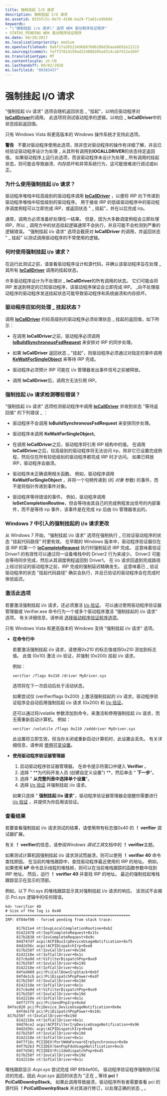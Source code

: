 ```yaml
---
title: 强制挂起 I/O 请求
description: 强制挂起 I/O 请求
ms.assetid: 0255fc5c-0e75-4108-ba29-f1a61ce9b0dd
keywords:
- "\"强制挂起 i/o 请求\" 选项 WDK 驱动程序验证程序"
- STATUS_PENDING WDK 驱动程序验证程序
ms.date: 04/20/2017
ms.localizationpriority: medium
ms.openlocfilehash: 8a6f1fa3652349bb87686288d3baaa6692e22115
ms.sourcegitcommit: faff37814159ad224080205ad314cabf412e269f
ms.translationtype: MT
ms.contentlocale: zh-CN
ms.lasthandoff: 09/02/2020
ms.locfileid: "89383437"
---
```

# <a name="force-pending-io-requests"></a>强制挂起 I/O 请求


"强制挂起 i/o 请求" 选项会随机返回状态 \_ "挂起"，以响应驱动程序对 [**IoCallDriver**](/windows-hardware/drivers/ddi/wdm/nf-wdm-iocalldriver)的调用。 此选项将测试驱动程序的逻辑，以响应 \_ **IoCallDriver**中的状态挂起返回值。

只有 Windows Vista 和更高版本的 Windows 操作系统才支持此选项。

**警告**   不要对驱动程序使用此选项，除非您对驱动程序的操作有详细了解，并且已经验证驱动程序设计为处理 \_ 从其所有调用到**IOCALLDRIVER**的状态待定返回值。 如果驱动程序上运行此选项，而该驱动程序未设计为处理 \_ 所有调用的挂起状态，则可能会导致崩溃、内存损坏和异常系统行为，这可能很难进行调试或纠正。

 

### <a name="span-idwhy_use_force_pending_i_o_requests_spanspan-idwhy_use_force_pending_i_o_requests_spanwhy-use-force-pending-io-requests"></a><span id="why_use_force_pending_i_o_requests_"></span><span id="WHY_USE_FORCE_PENDING_I_O_REQUESTS_"></span>为什么使用强制挂起 i/o 请求？

驱动程序堆栈中较高级别的驱动程序调用 [**IoCallDriver**](/windows-hardware/drivers/ddi/wdm/nf-wdm-iocalldriver) ，以便将 IRP 向下传递到驱动程序堆栈中较低级别的驱动程序。 用于接收 IRP 的低级驱动程序中的驱动程序调度例程可以立即完成 IRP，或返回状态 " \_ 挂起"，并在以后完成 irp。

通常，调用方必须准备好处理任一结果。 但是，因为大多数调度例程会立即处理 IRP，所以 \_ 调用方中的状态挂起逻辑通常不会执行，并且可能不会检测到严重的逻辑错误。 "强制挂起 i/o 请求" 选项会截获对 **IoCallDriver** 的调用，并返回状态 " \_ 挂起" 以测试调用驱动程序的不常使用的逻辑。

### <a name="span-idwhen_do_you_use_force_pending_i_o_requests_spanspan-idwhen_do_you_use_force_pending_i_o_requests_spanwhen-do-you-use-force-pending-io-requests"></a><span id="when_do_you_use_force_pending_i_o_requests_"></span><span id="WHEN_DO_YOU_USE_FORCE_PENDING_I_O_REQUESTS_"></span>何时使用强制挂起 i/o 请求？

在运行此测试之前，请查看驱动程序设计和源代码，并确认该驱动程序旨在处理 \_ 其所有 [**IoCallDriver**](/windows-hardware/drivers/ddi/wdm/nf-wdm-iocalldriver) 调用的挂起状态。

许多驱动程序设计为不处理对 \_ **IoCallDriver**的所有调用的状态。 它们可能会将 IRP 发送到特定的已知驱动程序，该驱动程序保证会立即完成 IRP。 \_向不处理驱动程序的驱动程序发送挂起状态可能导致驱动程序和系统崩溃和内存损坏。

### <a name="span-idhow_should_drivers_handle_status_pending_spanspan-idhow_should_drivers_handle_status_pending_spanhow-should-drivers-handle-status_pending"></a><span id="how_should_drivers_handle_status_pending_"></span><span id="HOW_SHOULD_DRIVERS_HANDLE_STATUS_PENDING_"></span>驱动程序应如何处理 \_ 挂起状态？

调用 [**IoCallDriver**](/windows-hardware/drivers/ddi/wdm/nf-wdm-iocalldriver) 的较高级别的驱动程序必须处理状态 \_ 挂起的返回值，如下所示：

-   在调用 **IoCallDriver**之前，驱动程序必须调用 [**IoBuildSynchronousFsdRequest**](/windows-hardware/drivers/ddi/wdm/nf-wdm-iobuildsynchronousfsdrequest) 来安排对 IRP 的同步处理。

-   如果 **IoCallDriver** 返回状态 \_ "挂起"，则驱动程序必须通过对指定的事件调用 [**KeWaitForSingleObject**](/windows-hardware/drivers/ddi/wdm/nf-wdm-kewaitforsingleobject) 来等待 IRP 完成。

-   驱动程序必须预计 IRP 可能在 i/o 管理器发出事件信号之前被释放。

-   调用 **IoCallDriver**后，调用方无法引用 IRP。

### <a name="span-idwhich_errors_does_force_pending_i_o_request_detect_spanspan-idwhich_errors_does_force_pending_i_o_request_detect_spanwhich-errors-does-force-pending-io-request-detect"></a><span id="which_errors_does_force_pending_i_o_request_detect_"></span><span id="WHICH_ERRORS_DOES_FORCE_PENDING_I_O_REQUEST_DETECT_"></span>强制挂起 i/o 请求检测哪些错误？

"强制挂起 i/o 请求" 选项检测驱动程序中调用 [**IoCallDriver**](/windows-hardware/drivers/ddi/wdm/nf-wdm-iocalldriver) 并收到状态 "等待返回值" 的下列错误 \_ ：

-   驱动程序不会调用 **IoBuildSynchronousFsdRequest** 来安排同步处理。

-   驱动程序未调用 **KeWaitForSingleObject**。

-   在调用 **IoCallDriver**之后，驱动程序将引用 IRP 结构中的值。 在调用 **IoCallDriver**之后，较高级别的驱动程序将无法访问 irp，除非它已设置完成例程，然后仅在所有较低级别的驱动程序都完成 IRP 时才访问。 如果已释放 IRP，驱动程序会崩溃。

-   驱动程序未正确调用相关函数。 例如，驱动程序调用 **KeWaitForSingleObject** ，并将一个句柄传递到 (的 *对象* 参数) 的事件，而不是将指针传递到事件对象。

-   驱动程序等待错误的事件。 例如，驱动程序调用 **IoSetCompletionRoutine**，但会等待由其自己的完成例程发出信号的内部事件，而不是等待 irp 事件，该事件是在完成 irp 后由 I/o 管理器发出的。

### <a name="span-idforce_pending_i_o_requests_changes_introduced_in_windows_7spanspan-idforce_pending_i_o_requests_changes_introduced_in_windows_7spanspan-idforce_pending_i_o_requests_changes_introduced_in_windows_7spanforce-pending-io-requests-changes-introduced-in-windows-7"></a><span id="Force_Pending_I_O_Requests_Changes_Introduced_in_Windows_7"></span><span id="force_pending_i_o_requests_changes_introduced_in_windows_7"></span><span id="FORCE_PENDING_I_O_REQUESTS_CHANGES_INTRODUCED_IN_WINDOWS_7"></span>Windows 7 中引入的强制挂起的 i/o 请求更改

从 Windows 7 开始，"强制挂起 i/o 请求" 选项在强制执行 \_ 已验证驱动程序的状态 "挂起代码路径" 时更有效。 在早期的 Windows 版本中，驱动程序验证器仅在该 IRP 的第一个 [**IoCompleteRequest**](/windows-hardware/drivers/ddi/wdm/nf-wdm-iocompleterequest) 执行时强制延迟 IRP 完成。 这意味着验证 Driver1 的有效性可以通过同一设备堆栈中的 Driver2 行为来减少。 Driver2 可能会等待同步完成，然后从其调度例程返回到 Driver1。 在 i/o 请求回退到完成路径上经过验证的驱动程序之前，IRP 完成的强制延迟精确发生。 这意味着已 \_ 验证驱动程序的状态 "挂起代码路径" 确实会执行，并且已验证的驱动程序会在完成时体验延迟。

### <a name="span-idactivating_this_optionspanspan-idactivating_this_optionspanactivating-this-option"></a><span id="activating_this_option"></span><span id="ACTIVATING_THIS_OPTION"></span>激活此选项

若要激活强制挂起 i/o 请求，还必须激活 [I/o 验证](i-o-verification.md)。 可以通过使用驱动程序验证器管理器或 Verifier.exe 命令行为一个或多个驱动程序激活 "强制挂起的 i/o 请求" 选项。 有关详细信息，请参阅 [选择驱动程序验证程序选项](selecting-driver-verifier-options.md)。

只有 Windows Vista 和更高版本的 Windows 支持 "强制挂起 i/o 请求" 选项。

-   **在命令行中**

    若要激活强制挂起 i/o 请求，请使用0x210 的标志值或将0x210 添加到标志值。 此值 (0x10) 激活 i/o 验证，并强制 (0x200) 挂起 i/o 请求。

    例如：

    ```
    verifier /flags 0x210 /driver MyDriver.sys
    ```

    选项将在下一次启动后处于活动状态。

    如果尝试仅 (verifier/flags 0x200) 上激活强制挂起的 i/o 请求，驱动程序验证程序会自动启用强制挂起 i/o 请求 (0x200) 和 [I/o 验证](i-o-verification.md)。

    还可以通过将/volatile 参数添加到命令，来激活和停用强制挂起 i/o 请求，而无需重新启动计算机。 例如：

    ```
    verifier /volatile /flags 0x210 /adddriver MyDriver.sys
    ```

    此设置将立即生效，但当你关闭或重新启动计算机时，此设置会丢失。 有关详细信息，请参阅 [使用可变设置](using-volatile-settings.md)。

-   **使用驱动程序验证器管理器**

    1.  启动驱动程序验证器管理器。 在命令提示符窗口中键入 **Verifier** 。
    2.  选择 " **为代码开发人员 (创建自定义设置") **，然后单击 " **下一步**"。
    3.  选择 " **从完整列表中选择单个设置**"。
    4.  选择 [I/o 验证](i-o-verification.md) 并强制挂起 i/o 请求。

    如果只选择 " **强制挂起 I/o 请求**"，驱动程序验证器管理器会提醒你需要进行 [i/o 验证](i-o-verification.md) ，并提供为你启用该验证。

### <a name="span-idviewing_the_resultsspanspan-idviewing_the_resultsspanviewing-the-results"></a><span id="viewing_the_results"></span><span id="VIEWING_THE_RESULTS"></span>查看结果

若要查看强制挂起 i/o 请求测试的结果，请使用带有标志值0x40 的 **！ verifier** 调试器扩展。

有关 **！ verifier**的信息，请参阅*Windows 调试工具*文档中的 **！ verifier**主题。

如果测试计算机因强制挂起 i/o 请求测试而崩溃，则可以使用 **！ verifier 40** 命令查找原因。 在当前的堆栈跟踪中，查找驱动程序最近使用的 IRP 的地址。 例如，如果使用 **kP** 命令显示线程的堆栈帧，则可以在当前堆栈跟踪的函数参数中找到 IRP 地址。 然后，运行 **！ verifier 40** 并查找 IRP 的地址。 最近的强制挂起堆栈跟踪显示在显示的顶部。

例如，以下 Pci.sys 的堆栈跟踪显示其对强制挂起 i/o 请求的响应。 该测试不会揭示 Pci.sys 逻辑中的任何错误。

```
kd> !verifier 40
# Size of the log is 0x40
========================================================
IRP: 8f84ef00 - forced pending from stack trace:

     817b21e4 nt!IovpLocalCompletionRoutine+0xb2
     81422478 nt!IopfCompleteRequest+0x15c
     817b2838 nt!IovCompleteRequest+0x9c
     84d747df acpi!ACPIBusIrpDeviceUsageNotification+0xf5
     84d2d36c acpi!ACPIDispatchIrp+0xe8
     817b258f nt!IovCallDriver+0x19d
     8142218e nt!IofCallDriver+0x1c
     817c6a9d nt!ViFilterDispatchPnp+0xe9
     817b258f nt!IovCallDriver+0x19d
     8142218e nt!IofCallDriver+0x1c
     84fed489 pci!PciCallDownIrpStack+0xbf
     84fde1cb pci!PciDispatchPnpPower+0xdf
     817b258f nt!IovCallDriver+0x19d
     8142218e nt!IofCallDriver+0x1c
     817c6a9d nt!ViFilterDispatchPnp+0xe9
     817b258f nt!IovCallDriver+0x19d
     8142218e nt!IofCallDriver+0x1c
     84ff2ff5 pci!PciSendPnpIrp+0xbd
 84fec820 pci!PciDevice_DeviceUsageNotification+0x6e
     84fde1f8 pci!PciDispatchPnpPower+0x10c
 817b258f nt!IovCallDriver+0x19d
     8142218e nt!IofCallDriver+0x1c
     84d76ce2 acpi!ACPIFilterIrpDeviceUsageNotification+0x96
     84d2d36c acpi!ACPIDispatchIrp+0xe8
     817b258f nt!IovCallDriver+0x19d
     8142218e nt!IofCallDriver+0x1c
     84f7f16c PCIIDEX!PortWdmForwardIrpSynchronous+0x8e
     84f7b2b3 PCIIDEX!GenPnpFdoUsageNotification+0xcb
     84f7d301 PCIIDEX!PciIdeDispatchPnp+0x45
     817b258f nt!IovCallDriver+0x19d
     8142218e nt!IofCallDriver+0x1c
```

堆栈跟踪显示 *Acpi.sys* 尝试完成 IRP 8f84ef00。 驱动程序验证程序强制执行延迟的完成，因此 *Acpi.sys* 返回的状态为 "正在 \_ 等待 **pci！PciCallDownIrpStack**。 如果此调用导致崩溃，驱动程序所有者需要查看 pci 的源代码 **！PciCallDownIrpStack** 并对其进行修订，以处理正确的状态 \_ 。

 

